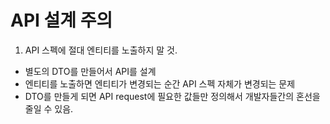 # API 설계 주의
1. API 스펙에 절대 엔티티를 노출하지 말 것.
 - 별도의 DTO를 만들어서 API를 설계
 - 엔티티를 노출하면 엔티티가 변경되는 순간 API 스펙 자체가 변경되는 문제 
 - DTO를 만들게 되면 API request에 필요한 값들만 정의해서 개발자들간의 혼선을 줄일 수 있음. 